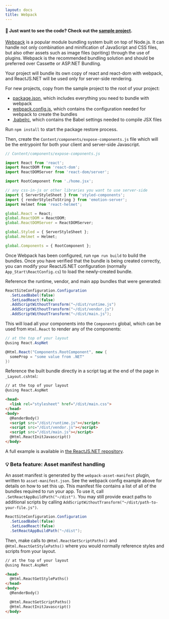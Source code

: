 ```yaml
---
layout: docs
title: Webpack
---
```


#### 👀  Just want to see the code? Check out the [sample project](https://github.com/reactjs/React.NET/tree/master/src/React.Sample.Webpack.CoreMvc).

[Webpack](https://webpack.js.org/) is a popular module bundling system built on top of Node.js. It can handle not only combination and minification of JavaScript and CSS files, but also other assets such as image files (spriting) through the use of plugins. Webpack is the recommended bundling solution and should be preferred over Cassette or ASP.NET Bundling.

Your project will bundle its own copy of react and react-dom with webpack, and ReactJS.NET will be used only for server-side rendering.

For new projects, copy from the sample project to the root of your project:

- [package.json](https://github.com/reactjs/React.NET/blob/master/src/React.Sample.Webpack.CoreMvc/package.json), which includes everything you need to bundle with webpack
- [webpack.config.js](https://github.com/reactjs/React.NET/blob/master/src/React.Sample.Webpack.CoreMvc/webpack.config.js), which contains the configuration needed for webpack to create the bundles
- [.babelrc](https://github.com/reactjs/React.NET/blob/master/src/React.Sample.Webpack.CoreMvc/.babelrc), which contains the Babel settings needed to compile JSX files

Run `npm install` to start the package restore process.

Then, create the `Content/components/expose-components.js` file which will be the entrypoint for both your client and server-side Javascript.

```javascript
// Content/components/expose-components.js

import React from 'react';
import ReactDOM from 'react-dom';
import ReactDOMServer from 'react-dom/server';

import RootComponent from './home.jsx';

// any css-in-js or other libraries you want to use server-side
import { ServerStyleSheet } from 'styled-components';
import { renderStylesToString } from 'emotion-server';
import Helmet from 'react-helmet';

global.React = React;
global.ReactDOM = ReactDOM;
global.ReactDOMServer = ReactDOMServer;

global.Styled = { ServerStyleSheet };
global.Helmet = Helmet;

global.Components = { RootComponent };
```

Once Webpack has been configured, run `npm run build` to build the bundles. Once you have verified that the bundle is being created correctly, you can modify your ReactJS.NET configuration (normally `App_Start\ReactConfig.cs`) to load the newly-created bundle.

Reference the runtime, vendor, and main app bundles that were generated:

```csharp
ReactSiteConfiguration.Configuration
  .SetLoadBabel(false)
  .SetLoadReact(false)
  .AddScriptWithoutTransform("~/dist/runtime.js")
  .AddScriptWithoutTransform("~/dist/vendor.js")
  .AddScriptWithoutTransform("~/dist/main.js");
```

This will load all your components into the `Components` global, which can be used from `Html.React` to render any of the components:

```csharp
// at the top of your layout
@using React.AspNet

@Html.React("Components.RootComponent", new {
  someProp = "some value from .NET"
})
```

Reference the built bundle directly in a script tag at the end of the page in `_Layout.cshtml`:

```html
// at the top of your layout
@using React.AspNet

<head>
  <link rel="stylesheet" href="/dist/main.css">
</head>
<body>
  @RenderBody()
  <script src="/dist/runtime.js"></script>
  <script src="/dist/vendor.js"></script>
  <script src="/dist/main.js"></script>
  @Html.ReactInitJavascript()
</body>
```

A full example is available in [the ReactJS.NET repository](https://github.com/reactjs/React.NET/tree/master/src/React.Sample.Webpack.CoreMvc).

### 💡  Beta feature: Asset manifest handling

An asset manifest is generated by the `webpack-asset-manifest` plugin, written to `asset-manifest.json`. See the webpack config example above for details on how to set this up. This manifest file contains a list of all of the bundles required to run your app. To use it, call `.SetReactAppBuildPath("~/dist")`. You may still provide exact paths to additional scripts by calling `AddScriptWithoutTransform("~/dist/path-to-your-file.js")`.

```csharp
ReactSiteConfiguration.Configuration
  .SetLoadBabel(false)
  .SetLoadReact(false)
  .SetReactAppBuildPath("~/dist");
```

Then, make calls to `@Html.ReactGetScriptPaths()` and `@Html.ReactGetStylePaths()` where you would normally reference styles and scripts from your layout.

```html
// at the top of your layout
@using React.AspNet

<head>
  @Html.ReactGetStylePaths()
</head>
<body>
  @RenderBody()

  @Html.ReactGetScriptPaths()
  @Html.ReactInitJavascript()
</body>
```
